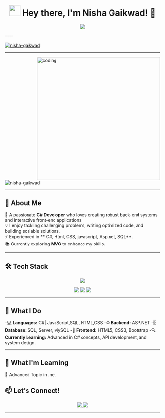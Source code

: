<h1 align="center">
  <img src="https://media.giphy.com/media/hvRJCLFzcasrR4ia7z/giphy.gif" width="35px">
  Hey there, I'm Nisha Gaikwad! 🚀
</h1>
<p align="center">
  <img src="https://readme-typing-svg.herokuapp.com?color=%23F7768E&size=25&center=true&vCenter=true&lines=C%23+Backend+Developer;ASP.NET+Core+Enthusiast;SQL+Database+Expert;Passionate+Problem+Solver" />
</p>
----
<p align="left"> <a href="https://github.com/ryo-ma/github-profile-trophy">
  <img src="https://github-profile-trophy.vercel.app/?username=nisha-gaikwad" alt="nisha-gaikwad" /></a>
</p>

---
<img align="right" alt="coding" width="400" src="https://media.tenor.com/IF2JdxzmyN4AAAAi/coding-girl.gif">

<p align="left"> 
  <img src="https://komarev.com/ghpvc/?username=nisha-gaikwad&label=Profile%20views&color=0e75b6&style=flat" alt="nisha-gaikwad" /> 
</p>

---

## 🎯 **About Me**
🌟 A passionate **C# Developer** who loves creating robust back-end systems and interactive front-end applications.  
💡 I enjoy tackling challenging problems, writing optimized code, and building scalable solutions.  
⚡ Experienced in ** C#, Html, CSS, javascript, Asp.net, SQL**.  
📚 Currently exploring **MVC** to enhance my skills.

---
## 🛠 **Tech Stack**

<p align="center">
  <img src="https://skillicons.dev/icons?i=csharp,html,css,js,bootstrap" />
</p>
<p align="center">
  
  <img src="https://img.shields.io/badge/-C%23-239120?style=for-the-badge&logo=csharp&logoColor=white" />
  <img src="https://img.shields.io/badge/-ASP.NET-5C2D91?style=for-the-badge&logo=dotnet&logoColor=white" />
  <img src="https://img.shields.io/badge/-SQL-4479A1?style=for-the-badge&logo=mysql&logoColor=white" />
</p>

---

## 🚀 **What I Do**

-💻 **Languages:** C#| JavaScript,SQL, HTML,CSS
-⚙ **Backend:** ASP.NET
-🗄 **Database:** SQL, Server, MySQL
-🎨 **Frontend:** HTML5, CSS3, Bootstrap
-🔍 **Currently Learning:** Advanced in C# concepts, API development, and system design.

---

## 🌱 **What I'm Learning**

🔹 Advanced Topic in .net  



## 📫 **Let's Connect!**
<p align="center">
  <a href="https://www.linkedin.com/in/nisha-gaikwad29" target="_blank">
    <img src="https://img.shields.io/badge/LinkedIn-0077B5?style=for-the-badge&logo=linkedin&logoColor=white" />
  </a>
  <a href="https://github.com/nisha-gaikwad" target="_blank">
    <img src="https://img.shields.io/badge/GitHub-181717?style=for-the-badge&logo=github&logoColor=white" />
  </a>
</p>

---
